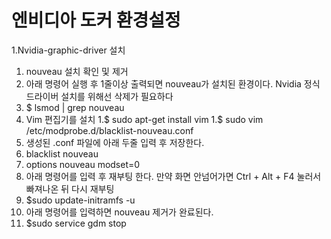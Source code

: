 # 엔비디아 도커 환경설정 

1.Nvidia-graphic-driver 설치
   
   1. nouveau 설치 확인 및 제거
   1. 아래 명령어 실행 후 1줄이상 출력되면 nouveau가 설치된 환경이다. Nvidia 정식 드라이버 설치를 위해선 삭제가 필요하다
   1. $ lsmod | grep nouveau
   1. Vim 편집기를 설치
   1.$ sudo apt-get install vim
   1.$ sudo vim /etc/modprobe.d/blacklist-nouveau.conf
   1. 생성된 .conf 파일에 아래 두줄 입력 후 저장한다.
   1. blacklist nouveau
   1. options nouveau modset=0
   1. 아래 명령어를 입력 후 재부팅 한다. 만약 화면 안넘어가면 Ctrl + Alt + F4 눌러서 빠져나온 뒤 다시 재부팅
   1. $sudo update-initramfs -u
   1. 아래 명령어를 입력하면 nouveau 제거가 완료된다.
   1. $sudo service gdm stop
   
